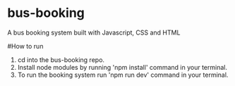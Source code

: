 # bus-booking

A bus booking system built with Javascript, CSS and HTML

#How to run
1. cd into the bus-booking repo.
2. Install node modules by running 'npm install' command in your terminal.
3. To run the booking system run 'npm run dev' command in your terminal.
